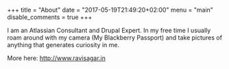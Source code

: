 +++
title = "About"
date = "2017-05-19T21:49:20+02:00"
menu = "main"
disable_comments = true
+++

I am an Atlassian Consultant and Drupal Expert. In my free time I usually roam around with my camera (My Blackberry Passport) and take pictures of anything that generates curiosity in me.

More here: http://www.ravisagar.in